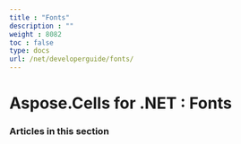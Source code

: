```yaml
---
title : "Fonts" 
description : "" 
weight : 8082 
toc : false
type: docs
url: /net/developerguide/fonts/
---
```


# Aspose.Cells for .NET : Fonts


### Articles in this section

           

 

